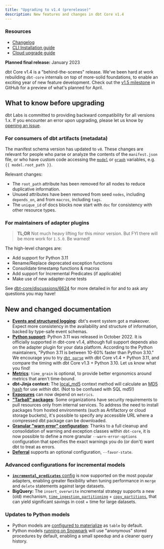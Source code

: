 ```yaml
---
title: "Upgrading to v1.4 (prerelease)"
description: New features and changes in dbt Core v1.4
---
```

### Resources

- [Changelog](https://github.com/dbt-labs/dbt-core/blob/1.4.latest/CHANGELOG.md)
- [CLI Installation guide](/docs/get-started/installation)
- [Cloud upgrade guide](/docs/dbt-versions/upgrade-core-in-cloud)

**Planned final release:** January 2023

dbt Core v1.4 is a "behind-the-scenes" release. We've been hard at work rebuilding `dbt-core` internals on top of more-solid foundations, to enable an exciting year of new feature development. Check out the [v1.5 milestone](https://github.com/dbt-labs/dbt-core/milestone/82) in GitHub for a preview of what's planned for April.

## What to know before upgrading

dbt Labs is committed to providing backward compatibility for all versions 1.x. If you encounter an error upon upgrading, please let us know by [opening an issue](https://github.com/dbt-labs/dbt-core/issues/new).

### For consumers of dbt artifacts (metadata)

The manifest schema version has updated to `v8`. These changes are relevant for people who parse or analyze the contents of the `manifest.json` file, or who have custom code accessing the [`model`](https://docs.getdbt.com/reference/dbt-jinja-functions/model) or [`graph`](https://docs.getdbt.com/reference/dbt-jinja-functions/graph) variables, e.g. `{{ model.root_path }}`.

Relevant changes:
- The `root_path` attribute has been removed for all nodes to reduce duplicative information.
- Unused attributes have been removed from seed `nodes`, including `depends_on`, and from `macros`, including `tags`.
- The `unique_id` of docs blocks now start with `doc` for consistency with other resource types.

### For maintainers of adapter plugins

> **TL;DR** Not much heavy lifting for this minor version. But FYI there will be more work for `1.5.0`. Be warned!

The high-level changes are:
- Add support for Python 3.11
- Rename/Replace deprecated exception functions
- Consolidate timestamp functions & macros
- Add support for Incremental Predicates (if applicable)
- Make use of new adapter-zone tests

See [dbt-core/discussions/6624](https://github.com/dbt-labs/dbt-core/discussions/6624) for more detailed in for and to ask any questions you may have!

## New and changed documentation

- [**Events and structured logging**](events-logging): dbt's event system got a makeover. Expect more consistency in the availability and structure of information, backed by type-safe event schemas.
- [**Python support**](/faqs/Core/install-python-compatibility): Python 3.11 was released in October 2022. It is officially supported in dbt-core v1.4, although full support depends also on the adapter plugin for your data platform. According to the Python maintainers, "Python 3.11 is between 10-60% faster than Python 3.10." We encourage you to try [`dbt parse`](parse) with dbt Core v1.4 + Python 3.11, and compare the timing with dbt Core v1.3 + Python 3.10. Let us know what you find!
- [**Metrics**](/docs/build/metrics): `time_grain` is optional, to provide better ergonomics around metrics that aren't time-bound.
- **dbt-Jinja context:** The [local_md5](/reference/dbt-jinja-functions/local-md5) context method will calculate an [MD5 hash](https://en.wikipedia.org/wiki/MD5) for use _within_ dbt. (Not to be confused with SQL md5!)
- [**Exposures**](/docs/build/exposures) can now depend on `metrics`.
- [**"Tarball" packages**](packages#internally-hosted-tarball-URL): Some organizations have security requirements to pull resources only from internal services. To address the need to install packages from hosted environments (such as Artifactory or cloud storage buckets), it's possible to specify any accessible URL where a compressed dbt package can be downloaded.
- [**Granular "warn error" configuration**](global-configs#warnings-as-errors): Thanks to a full cleanup and consolidation of warning and exception classes within `dbt-core`, it is now possible to define a more granular `--warn-error-options` configuration that specifies the exact warnings you do (or don't) want dbt to treat as errors.
- [**Deferral**](defer#favor-state) supports an optional configuration, `--favor-state`.

### Advanced configurations for incremental models

- [**`incremental_predicates`** config](/docs/build/incremental-models#about-incremental_predicates) is now supported on the most popular adapters, enabling greater flexibility when tuning performance in `merge` and `delete` statements against large datasets.
- **BigQuery:** The `insert_overwrite` incremental strategy supports a new (old) mechanism, [`time_ingestion_partitioning`](bigquery-configs#partitioning-by-an-ingestion-date-or-timestamp) + [`copy_partitions`](#copying-ingestion-time-partitions), that can yield significant savings in cost + time for large datasets.

### Updates to Python models

- Python models are [configured to materialize](python-models#materializations) as `table` by default.
- Python models [running on Snowpark](python-models#specific-data-platforms) will use "anonymous" stored procedures by default, enabling a small speedup and a cleaner query history.
